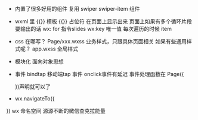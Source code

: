 - 内置了很多好用的组件
    复用
    swiper swiper-item 组件

- wxml 里  {{}} 模板  {{}} 占位符
    在页面上显示出来
    页面上如果有多个循环片段要输出的话
    wx: for   指令slides   wx:key 唯一值
    每次遍历的时候  item

- css   在哪写？
    Page/xxx.wxss  业务样式，只跟具体页面相关
        如果有些通用样式呢？   app.wxss 全局样式

- 模块化    面向对象思想

- 事件 bindtap 移动端tap 事件   onclick事件有延迟
    事件处理函数在 Page({

    })声明就可以了

- wx.navigateTo({

})
    wx 命名空间  源源不断的微信查克拉能量
    